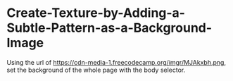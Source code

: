 # Create-Texture-by-Adding-a-Subtle-Pattern-as-a-Background-Image
Using the url of https://cdn-media-1.freecodecamp.org/imgr/MJAkxbh.png, set the background of the whole page with the body selector.
<style>
  body {
background-image: url(https://cdn-media-1.freecodecamp.org/imgr/MJAkxbh.png);
  }
</style>
